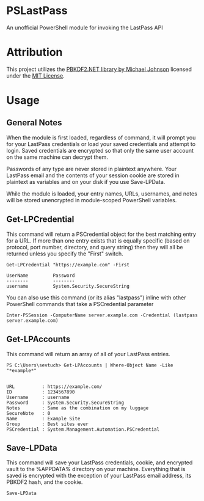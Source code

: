 # PSLastPass
An unofficial PowerShell module for invoking the LastPass API

# Attribution

This project utilizes the [PBKDF2.NET library by Michael Johnson](https://github.com/therealmagicmike/PBKDF2.NET) licensed under the [MIT License](https://raw.githubusercontent.com/therealmagicmike/PBKDF2.NET/master/License.txt).

# Usage

## General Notes

When the module is first loaded, regardless of command, it will prompt you for your LastPass credentials or load your saved credentials and attempt to login. Saved credentials are encrypted so that only the same user account on the same machine can decrypt them.

Passwords of any type are never stored in plaintext anywhere. Your LastPass email and the contents of your session cookie are stored in plaintext as variables and on your disk if you use Save-LPData.

While the module is loaded, your entry names, URLs, usernames, and notes will be stored unencrypted in module-scoped PowerShell variables.

## Get-LPCredential

This command will return a PSCredential object for the best matching entry for a URL. If more than one entry exists that is equally specific (based on protocol, port number, directory, and query string) then they will all be returned unless you specify the "First" switch.

```
Get-LPCredential "https://example.com" -First

UserName         Password
--------         --------
username         System.Security.SecureString
```

You can also use this command (or its alias "lastpass") inline with other PowerShell commands that take a PSCredential parameter

```
Enter-PSSession -ComputerName server.example.com -Credential (lastpass server.example.com)
```

## Get-LPAccounts

This command will return an array of all of your LastPass entries. 

```
PS C:\Users\sevtuch> Get-LPAccounts | Where-Object Name -Like "*example*"


URL          : https://example.com/
ID           : 1234567890
Username     : username
Password     : System.Security.SecureString
Notes        : Same as the combination on my luggage
SecureNote   : 0
Name         : Example Site
Group        : Best sites ever
PSCredential : System.Management.Automation.PSCredential
```

## Save-LPData

This command will save your LastPass credentials, cookie, and encrypted vault to the %APPDATA% directory on your machine. Everything that is saved is encrypted with the exception of your LastPass email address, its PBKDF2 hash, and the cookie.

```
Save-LPData
```
